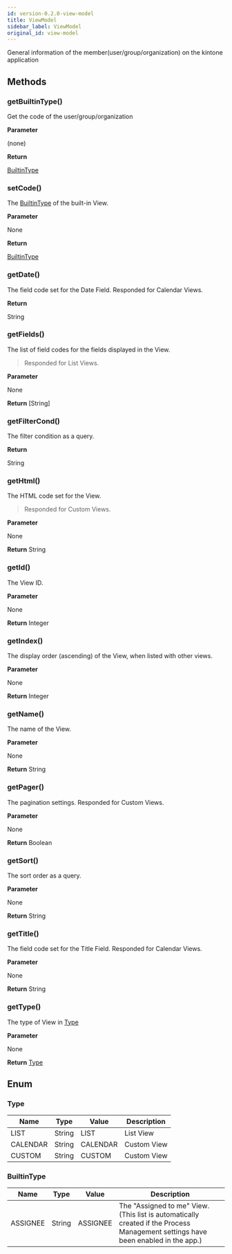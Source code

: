 ```yaml
---
id: version-0.2.0-view-model
title: ViewModel
sidebar_label: ViewModel
original_id: view-model
---
```


General information of the member(user/group/organization) on the kintone application

## Methods

### getBuiltinType()

Get the code of the user/group/organization

**Parameter**

(none)

**Return**

[BuiltinType](#builtintype)

### setCode()

The [BuiltinType](#BuiltinType) of the built-in View.

**Parameter**

None

**Return**

[BuiltinType](#BuiltinType)

### getDate()

The field code set for the Date Field. Responded for Calendar Views.

**Return**

String

### getFields()

The list of field codes for the fields displayed in the View.
> Responded for List Views.

**Parameter**

None

**Return**
[String]

### getFilterCond()

The filter condition as a query.

**Return**

String

### getHtml()

The HTML code set for the View. 
> Responded for Custom Views.

**Parameter**

None

**Return**
String

### getId()

The View ID.

**Parameter**

None

**Return**
Integer


### getIndex()

The display order (ascending) of the View, when listed with other views.

**Parameter**

None

**Return**
Integer


### getName()

The name of the View.

**Parameter**

None

**Return**
String


### getPager()

The pagination settings. 
Responded for Custom Views.

**Parameter**

None

**Return**
Boolean

### getSort()

The sort order as a query.

**Parameter**

None

**Return**
String

### getTitle()

The field code set for the Title Field. 
Responded for Calendar Views.

**Parameter**

None

**Return**
String

### getType()

The type of View in [Type](#type)

**Parameter**

None

**Return**
[Type](#type)

## Enum

### Type

| Name | Type | Value | Description |
| --- | --- | --- | --- |
| LIST | String | LIST | List View
| CALENDAR | String | CALENDAR | Custom View
| CUSTOM | String | CUSTOM | Custom View

### BuiltinType

| Name | Type | Value | Description |
| --- | --- | --- | --- |
| ASSIGNEE | String | ASSIGNEE | The "Assigned to me" View.(This list is automatically created if the Process Management settings have been enabled in the app.)
